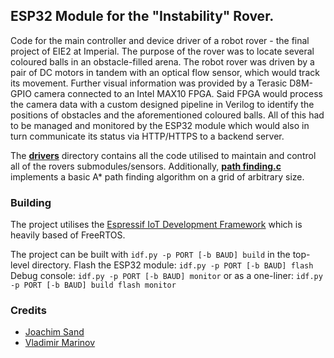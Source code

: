 ## ESP32 Module for the "Instability" Rover. 
Code for the main controller and device driver of a robot rover - the final project of EIE2 at Imperial. 
The purpose of the rover was to locate several coloured balls in an obstacle-filled arena.  The robot rover was driven by a pair of DC motors in tandem with an optical flow sensor, which would track its movement. Further visual information was provided by a Terasic D8M-GPIO camera connected to an Intel MAX10 FPGA. Said FPGA would process the camera data with a custom designed pipeline in Verilog to identify the positions of obstacles and the aforementioned coloured balls. All of this had to be managed and monitored by the ESP32 module which would also in turn communicate its status via HTTP/HTTPS to a backend server. 

The [**drivers**](main/drivers/) directory contains all the code utilised to maintain and control all of the rovers submodules/sensors. Additionally, [**path finding.c**](main/drivers/pathfinding.c) implements a basic A* path finding algorithm on a grid of arbitrary size.


### Building
The project utilises the [Espressif IoT Development Framework](https://docs.espressif.com/projects/esp-idf/en/latest/esp32/get-started/index.html) which is heavily based of FreeRTOS.

The project can be built with `idf.py -p PORT [-b BAUD] build` in the top-level directory.
Flash the ESP32 module: `idf.py -p PORT [-b BAUD] flash`
Debug console: `idf.py -p PORT [-b BAUD] monitor`
or as a one-liner: `idf.py -p PORT [-b BAUD] build flash monitor`

### Credits
- [Joachim Sand](https://github.com/JoachimSand)
- [Vladimir Marinov](https://github.com/VladiMarinov)

